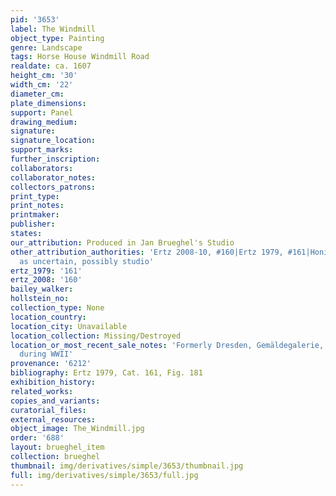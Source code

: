 ```yaml
---
pid: '3653'
label: The Windmill
object_type: Painting
genre: Landscape
tags: Horse House Windmill Road
realdate: ca. 1607
height_cm: '30'
width_cm: '22'
diameter_cm: 
plate_dimensions: 
support: Panel
drawing_medium: 
signature: 
signature_location: 
support_marks: 
further_inscription: 
collaborators: 
collaborator_notes: 
collectors_patrons: 
print_type: 
print_notes: 
printmaker: 
publisher: 
states: 
our_attribution: Produced in Jan Brueghel's Studio
other_attribution_authorities: 'Ertz 2008-10, #160|Ertz 1979, #161|Honig database
  as uncertain, possibly studio'
ertz_1979: '161'
ertz_2008: '160'
bailey_walker: 
hollstein_no: 
collection_type: None
location_country: 
location_city: Unavailable
location_collection: Missing/Destroyed
location_or_most_recent_sale_notes: 'Formerly Dresden, Gemäldegalerie, #892, destroyed
  during WWII'
provenance: '6212'
bibliography: Ertz 1979, Cat. 161, Fig. 181
exhibition_history: 
related_works: 
copies_and_variants: 
curatorial_files: 
external_resources: 
object_image: The_Windmill.jpg
order: '688'
layout: brueghel_item
collection: brueghel
thumbnail: img/derivatives/simple/3653/thumbnail.jpg
full: img/derivatives/simple/3653/full.jpg
---
```

